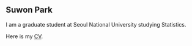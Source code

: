 ## Suwon Park

I am a graduate student at Seoul National University studying Statistics.

Here is my [CV](https://github.com/sstat21/sstat21.github.io/files/6598157/CV_210604.pdf).
